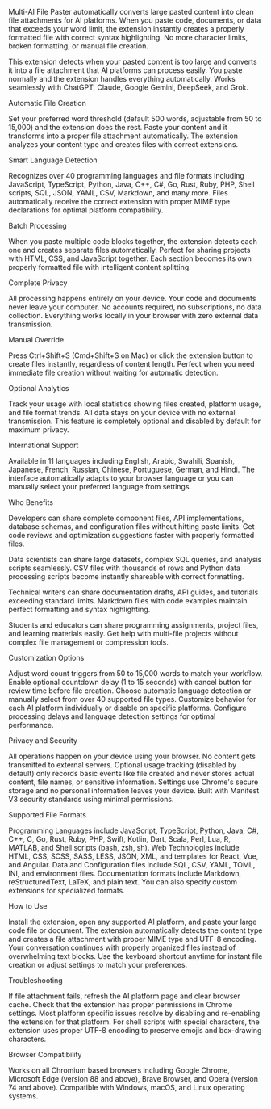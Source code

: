 Multi-AI File Paster automatically converts large pasted content into clean file attachments for AI platforms. When you paste code, documents, or data that exceeds your word limit, the extension instantly creates a properly formatted file with correct syntax highlighting. No more character limits, broken formatting, or manual file creation.

This extension detects when your pasted content is too large and converts it into a file attachment that AI platforms can process easily. You paste normally and the extension handles everything automatically. Works seamlessly with ChatGPT, Claude, Google Gemini, DeepSeek, and Grok.

Automatic File Creation

Set your preferred word threshold (default 500 words, adjustable from 50 to 15,000) and the extension does the rest. Paste your content and it transforms into a proper file attachment automatically. The extension analyzes your content type and creates files with correct extensions.

Smart Language Detection

Recognizes over 40 programming languages and file formats including JavaScript, TypeScript, Python, Java, C++, C#, Go, Rust, Ruby, PHP, Shell scripts, SQL, JSON, YAML, CSV, Markdown, and many more. Files automatically receive the correct extension with proper MIME type declarations for optimal platform compatibility.

Batch Processing

When you paste multiple code blocks together, the extension detects each one and creates separate files automatically. Perfect for sharing projects with HTML, CSS, and JavaScript together. Each section becomes its own properly formatted file with intelligent content splitting.

Complete Privacy

All processing happens entirely on your device. Your code and documents never leave your computer. No accounts required, no subscriptions, no data collection. Everything works locally in your browser with zero external data transmission.

Manual Override

Press Ctrl+Shift+S (Cmd+Shift+S on Mac) or click the extension button to create files instantly, regardless of content length. Perfect when you need immediate file creation without waiting for automatic detection.

Optional Analytics

Track your usage with local statistics showing files created, platform usage, and file format trends. All data stays on your device with no external transmission. This feature is completely optional and disabled by default for maximum privacy.

International Support

Available in 11 languages including English, Arabic, Swahili, Spanish, Japanese, French, Russian, Chinese, Portuguese, German, and Hindi. The interface automatically adapts to your browser language or you can manually select your preferred language from settings.

Who Benefits

Developers can share complete component files, API implementations, database schemas, and configuration files without hitting paste limits. Get code reviews and optimization suggestions faster with properly formatted files.

Data scientists can share large datasets, complex SQL queries, and analysis scripts seamlessly. CSV files with thousands of rows and Python data processing scripts become instantly shareable with correct formatting.

Technical writers can share documentation drafts, API guides, and tutorials exceeding standard limits. Markdown files with code examples maintain perfect formatting and syntax highlighting.

Students and educators can share programming assignments, project files, and learning materials easily. Get help with multi-file projects without complex file management or compression tools.

Customization Options

Adjust word count triggers from 50 to 15,000 words to match your workflow. Enable optional countdown delay (1 to 15 seconds) with cancel button for review time before file creation. Choose automatic language detection or manually select from over 40 supported file types. Customize behavior for each AI platform individually or disable on specific platforms. Configure processing delays and language detection settings for optimal performance.

Privacy and Security

All operations happen on your device using your browser. No content gets transmitted to external servers. Optional usage tracking (disabled by default) only records basic events like file created and never stores actual content, file names, or sensitive information. Settings use Chrome's secure storage and no personal information leaves your device. Built with Manifest V3 security standards using minimal permissions.

Supported File Formats

Programming Languages include JavaScript, TypeScript, Python, Java, C#, C++, C, Go, Rust, Ruby, PHP, Swift, Kotlin, Dart, Scala, Perl, Lua, R, MATLAB, and Shell scripts (bash, zsh, sh). Web Technologies include HTML, CSS, SCSS, SASS, LESS, JSON, XML, and templates for React, Vue, and Angular. Data and Configuration files include SQL, CSV, YAML, TOML, INI, and environment files. Documentation formats include Markdown, reStructuredText, LaTeX, and plain text. You can also specify custom extensions for specialized formats.

How to Use

Install the extension, open any supported AI platform, and paste your large code file or document. The extension automatically detects the content type and creates a file attachment with proper MIME type and UTF-8 encoding. Your conversation continues with properly organized files instead of overwhelming text blocks. Use the keyboard shortcut anytime for instant file creation or adjust settings to match your preferences.

Troubleshooting

If file attachment fails, refresh the AI platform page and clear browser cache. Check that the extension has proper permissions in Chrome settings. Most platform specific issues resolve by disabling and re-enabling the extension for that platform. For shell scripts with special characters, the extension uses proper UTF-8 encoding to preserve emojis and box-drawing characters.

Browser Compatibility

Works on all Chromium based browsers including Google Chrome, Microsoft Edge (version 88 and above), Brave Browser, and Opera (version 74 and above). Compatible with Windows, macOS, and Linux operating systems.